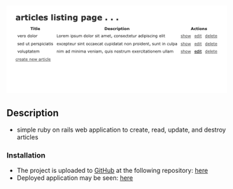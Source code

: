 ![alt text](public/screenshot.png)

## Description
- simple ruby on rails web application to create, read, update, and destroy articles

### Installation
- The project is uploaded to [GitHub](https://github.com/) at the following repository: [here](https://github.com/sourslaw/ruby_articles_exercise)
- Deployed application may be seen: [here](https://secure-anchorage-90961.herokuapp.com/)
